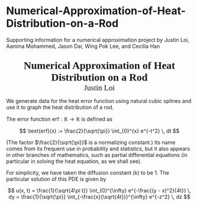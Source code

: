 # Numerical-Approximation-of-Heat-Distribution-on-a-Rod
Supporting information for a numerical approximation project by Justin Loi, Aamina Mohammed, Jason Dai, Wing Pok Lee, and Cecilia Han


<div style="text-align: center; margin-top: 2em;">
    <span style="font-family: 'Times New Roman', Times, serif; font-size: 2em; font-weight: bold;">
       Numerical Approximation of Heat Distribution on a Rod
    </span>
    <br>
    <span style="font-family: 'Times New Roman', Times, serif; font-size: 1.5em;">
        Justin Loi
    </span>
</div>

We generate data for the heat error function using natural cubic splines and use it to graph the heat distribution of a rod. 

The error function $\text{erf} : \mathbb{R} \rightarrow \mathbb{R}$ is defined as

$$
\text{erf}(x) := \frac{2}{\sqrt{\pi}} \int_{0}^{x} e^{-t^2} \, dt
$$

(The factor $\frac{2}{\sqrt{\pi}}$ is a normalizing constant.) Its name comes from its frequent use in probability and statistics, but it also appears in other branches of mathematics, such as partial differential equations (in particular in solving the heat equation, as we shall see).

For simplicity, we have taken the diffusion constant \(k\) to be 1. The particular solution of this PDE is given by 


$$ u(x, t) = \frac{1}{\sqrt{4\pi t}} \int_{0}^{\infty} e^{-\frac{(y - x)^2}{4t}} \, dy = \frac{1}{\sqrt{\pi}} \int_{-\frac{x}{\sqrt{4t}}}^{\infty} e^{-z^2} \, dz $$
